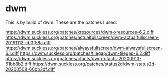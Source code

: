 # dwm

This is by build of dwm.
These are the patches I used:

https://dwm.suckless.org/patches/xresources/dwm-xresources-6.2.diff
https://dwm.suckless.org/patches/actualfullscreen/dwm-actualfullscreen-20191112-cb3f58a.diff
https://dwm.suckless.org/patches/alwaysfullscreen/dwm-alwaysfullscreen-6.1.diff
https://dwm.suckless.org/patches/tilegap/dwm-tilegap-6.2.diff
https://dwm.suckless.org/patches/cfacts/dwm-cfacts-20200913-61bb8b2.diff
https://dwm.suckless.org/patches/status2d/dwm-status2d-20200508-60bb3df.diff
